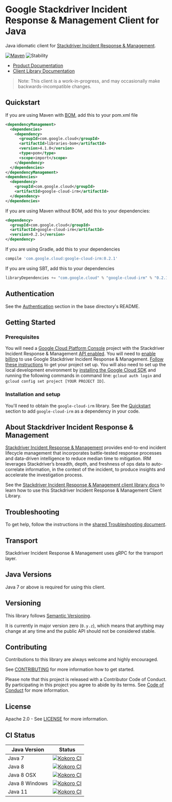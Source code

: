 # Google Stackdriver Incident Response & Management Client for Java

Java idiomatic client for [Stackdriver Incident Response & Management][product-docs].

[![Maven][maven-version-image]][maven-version-link]
![Stability][stability-image]

- [Product Documentation][product-docs]
- [Client Library Documentation][javadocs]

> Note: This client is a work-in-progress, and may occasionally
> make backwards-incompatible changes.

## Quickstart

If you are using Maven with [BOM][libraries-bom], add this to your pom.xml file
```xml
<dependencyManagement>
  <dependencies>
    <dependency>
      <groupId>com.google.cloud</groupId>
      <artifactId>libraries-bom</artifactId>
      <version>4.1.0</version>
      <type>pom</type>
      <scope>import</scope>
    </dependency>
  </dependencies>
</dependencyManagement>
<dependencies>
  <dependency>
    <groupId>com.google.cloud</groupId>
    <artifactId>google-cloud-irm</artifactId>
  </dependency>
</dependencies>
```

[//]: # ({x-version-update-start:google-cloud-irm:released})

If you are using Maven without BOM, add this to your dependencies:

```xml
<dependency>
  <groupId>com.google.cloud</groupId>
  <artifactId>google-cloud-irm</artifactId>
  <version>0.2.1</version>
</dependency>
```

If you are using Gradle, add this to your dependencies
```Groovy
compile 'com.google.cloud:google-cloud-irm:0.2.1'
```
If you are using SBT, add this to your dependencies
```Scala
libraryDependencies += "com.google.cloud" % "google-cloud-irm" % "0.2.1"
```
[//]: # ({x-version-update-end})

## Authentication

See the [Authentication][authentication] section in the base directory's README.

## Getting Started

### Prerequisites

You will need a [Google Cloud Platform Console][developer-console] project with the Stackdriver Incident Response & Management [API enabled][enable-api].
You will need to [enable billing][enable-billing] to use Google Stackdriver Incident Response & Management.
[Follow these instructions][create-project] to get your project set up. You will also need to set up the local development environment by
[installing the Google Cloud SDK][cloud-sdk] and running the following commands in command line:
`gcloud auth login` and `gcloud config set project [YOUR PROJECT ID]`.

### Installation and setup

You'll need to obtain the `google-cloud-irm` library.  See the [Quickstart](#quickstart) section
to add `google-cloud-irm` as a dependency in your code.

## About Stackdriver Incident Response & Management


[Stackdriver Incident Response & Management][product-docs] provides end-to-end incident lifecycle management that incorporates battle-tested response processes and data-driven intelligence to reduce median time to mitigation. IRM leverages Stackdriver’s breadth, depth, and freshness of ops data to auto-correlate information, in the context of the incident, to produce insights and accelerate the investigation process.

See the [Stackdriver Incident Response & Management client library docs][javadocs] to learn how to
use this Stackdriver Incident Response & Management Client Library.






## Troubleshooting

To get help, follow the instructions in the [shared Troubleshooting document][troubleshooting].

## Transport

Stackdriver Incident Response & Management uses gRPC for the transport layer.

## Java Versions

Java 7 or above is required for using this client.

## Versioning

This library follows [Semantic Versioning](http://semver.org/).


It is currently in major version zero (``0.y.z``), which means that anything may change at any time
and the public API should not be considered stable.


## Contributing


Contributions to this library are always welcome and highly encouraged.

See [CONTRIBUTING][contributing] for more information how to get started.

Please note that this project is released with a Contributor Code of Conduct. By participating in
this project you agree to abide by its terms. See [Code of Conduct][code-of-conduct] for more
information.

## License

Apache 2.0 - See [LICENSE][license] for more information.

## CI Status

Java Version | Status
------------ | ------
Java 7 | [![Kokoro CI][kokoro-badge-image-1]][kokoro-badge-link-1]
Java 8 | [![Kokoro CI][kokoro-badge-image-2]][kokoro-badge-link-2]
Java 8 OSX | [![Kokoro CI][kokoro-badge-image-3]][kokoro-badge-link-3]
Java 8 Windows | [![Kokoro CI][kokoro-badge-image-4]][kokoro-badge-link-4]
Java 11 | [![Kokoro CI][kokoro-badge-image-5]][kokoro-badge-link-5]

[product-docs]: https://cloud.google.com/incident-response/
[javadocs]: https://googleapis.dev/java/google-cloud-irm/latest/
[kokoro-badge-image-1]: http://storage.googleapis.com/cloud-devrel-public/java/badges/java-irm/java7.svg
[kokoro-badge-link-1]: http://storage.googleapis.com/cloud-devrel-public/java/badges/java-irm/java7.html
[kokoro-badge-image-2]: http://storage.googleapis.com/cloud-devrel-public/java/badges/java-irm/java8.svg
[kokoro-badge-link-2]: http://storage.googleapis.com/cloud-devrel-public/java/badges/java-irm/java8.html
[kokoro-badge-image-3]: http://storage.googleapis.com/cloud-devrel-public/java/badges/java-irm/java8-osx.svg
[kokoro-badge-link-3]: http://storage.googleapis.com/cloud-devrel-public/java/badges/java-irm/java8-osx.html
[kokoro-badge-image-4]: http://storage.googleapis.com/cloud-devrel-public/java/badges/java-irm/java8-win.svg
[kokoro-badge-link-4]: http://storage.googleapis.com/cloud-devrel-public/java/badges/java-irm/java8-win.html
[kokoro-badge-image-5]: http://storage.googleapis.com/cloud-devrel-public/java/badges/java-irm/java11.svg
[kokoro-badge-link-5]: http://storage.googleapis.com/cloud-devrel-public/java/badges/java-irm/java11.html
[stability-image]: https://img.shields.io/badge/stability-alpha-orange
[maven-version-image]: https://img.shields.io/maven-central/v/com.google.cloud/google-cloud-irm.svg
[maven-version-link]: https://search.maven.org/search?q=g:com.google.cloud%20AND%20a:google-cloud-irm&core=gav
[authentication]: https://github.com/googleapis/google-cloud-java#authentication
[developer-console]: https://console.developers.google.com/
[create-project]: https://cloud.google.com/resource-manager/docs/creating-managing-projects
[cloud-sdk]: https://cloud.google.com/sdk/
[troubleshooting]: https://github.com/googleapis/google-cloud-common/blob/master/troubleshooting/readme.md#troubleshooting
[contributing]: https://github.com/googleapis/java-irm/blob/master/CONTRIBUTING.md
[code-of-conduct]: https://github.com/googleapis/java-irm/blob/master/CODE_OF_CONDUCT.md#contributor-code-of-conduct
[license]: https://github.com/googleapis/java-irm/blob/master/LICENSE
[enable-billing]: https://cloud.google.com/apis/docs/getting-started#enabling_billing
[enable-api]: https://console.cloud.google.com/flows/enableapi?apiid=irm.googleapis.com
[libraries-bom]: https://github.com/GoogleCloudPlatform/cloud-opensource-java/wiki/The-Google-Cloud-Platform-Libraries-BOM
[shell_img]: https://gstatic.com/cloudssh/images/open-btn.png
